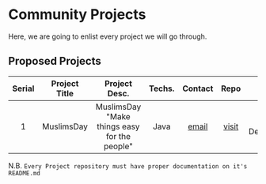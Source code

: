 # Community Projects

Here, we are going to enlist every project we will go through.

## Proposed Projects
| Serial | Project Title | Project Desc. | Techs. | Contact | Repo | Status |
|:------:|:-------------:|:-------------:|:------:|:-------:|:----:|:------:|
|    1   | MuslimsDay  |  MuslimsDay "Make things easy for the people" | Java  | [email](mailto:mahfuz4223@gmail.com) | [visit](https://github.com/mahfuz4223/MuslimsDay)  | Under Devlopment |



<!-- Write your idea according to bellow comment and do not remove any comment -->
<!-- |  no  |    title   |   discription |  framework   | [email](mailto:yourmail@mail.com)  |  [visit](your-github-project)    |   NULL    | -->


N.B. `Every Project repository must have proper documentation on it's README.md`
